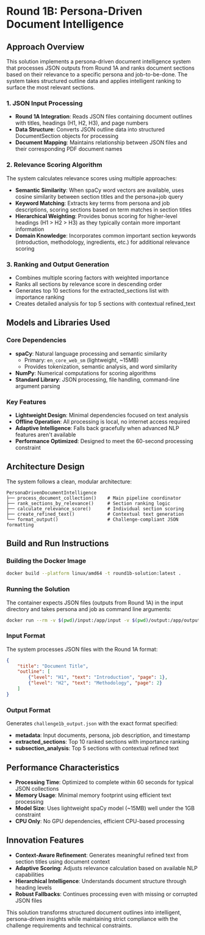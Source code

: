 # Round 1B: Persona-Driven Document Intelligence

## Approach Overview

This solution implements a persona-driven document intelligence system that processes JSON outputs from Round 1A and ranks document sections based on their relevance to a specific persona and job-to-be-done. The system takes structured outline data and applies intelligent ranking to surface the most relevant sections.

### 1. JSON Input Processing
- **Round 1A Integration**: Reads JSON files containing document outlines with titles, headings (H1, H2, H3), and page numbers
- **Data Structure**: Converts JSON outline data into structured DocumentSection objects for processing
- **Document Mapping**: Maintains relationship between JSON files and their corresponding PDF document names

### 2. Relevance Scoring Algorithm
The system calculates relevance scores using multiple approaches:

- **Semantic Similarity**: When spaCy word vectors are available, uses cosine similarity between section titles and the persona+job query
- **Keyword Matching**: Extracts key terms from persona and job descriptions, scoring sections based on term matches in section titles
- **Hierarchical Weighting**: Provides bonus scoring for higher-level headings (H1 > H2 > H3) as they typically contain more important information
- **Domain Knowledge**: Incorporates common important section keywords (introduction, methodology, ingredients, etc.) for additional relevance scoring

### 3. Ranking and Output Generation
- Combines multiple scoring factors with weighted importance
- Ranks all sections by relevance score in descending order
- Generates top 10 sections for the extracted_sections list with importance ranking
- Creates detailed analysis for top 5 sections with contextual refined_text

## Models and Libraries Used

### Core Dependencies
- **spaCy**: Natural language processing and semantic similarity
  - Primary: `en_core_web_sm` (lightweight, ~15MB)
  - Provides tokenization, semantic analysis, and word similarity
- **NumPy**: Numerical computations for scoring algorithms
- **Standard Library**: JSON processing, file handling, command-line argument parsing

### Key Features
- **Lightweight Design**: Minimal dependencies focused on text analysis
- **Offline Operation**: All processing is local, no internet access required
- **Adaptive Intelligence**: Falls back gracefully when advanced NLP features aren't available
- **Performance Optimized**: Designed to meet the 60-second processing constraint

## Architecture Design

The system follows a clean, modular architecture:

```
PersonaDrivenDocumentIntelligence
├── process_document_collection()    # Main pipeline coordinator
├── rank_sections_by_relevance()     # Section ranking logic
├── calculate_relevance_score()      # Individual section scoring
├── create_refined_text()            # Contextual text generation
└── format_output()                  # Challenge-compliant JSON formatting
```

## Build and Run Instructions

### Building the Docker Image
```bash
docker build --platform linux/amd64 -t round1b-solution:latest .
```

### Running the Solution
The container expects JSON files (outputs from Round 1A) in the input directory and takes persona and job as command line arguments:

```bash
docker run --rm -v $(pwd)/input:/app/input -v $(pwd)/output:/app/output --network none round1b-solution:latest python main.py "PhD Researcher in Computational Biology" "Prepare a comprehensive literature review focusing on methodologies, datasets, and performance benchmarks"
```

### Input Format
The system processes JSON files with the Round 1A format:
```json
{
    "title": "Document Title",
    "outline": [
        {"level": "H1", "text": "Introduction", "page": 1},
        {"level": "H2", "text": "Methodology", "page": 2}
    ]
}
```

### Output Format
Generates `challenge1b_output.json` with the exact format specified:
- **metadata**: Input documents, persona, job description, and timestamp
- **extracted_sections**: Top 10 ranked sections with importance ranking
- **subsection_analysis**: Top 5 sections with contextual refined text

## Performance Characteristics

- **Processing Time**: Optimized to complete within 60 seconds for typical JSON collections
- **Memory Usage**: Minimal memory footprint using efficient text processing
- **Model Size**: Uses lightweight spaCy model (~15MB) well under the 1GB constraint
- **CPU Only**: No GPU dependencies, efficient CPU-based processing

## Innovation Features

- **Context-Aware Refinement**: Generates meaningful refined text from section titles using document context
- **Adaptive Scoring**: Adjusts relevance calculation based on available NLP capabilities
- **Hierarchical Intelligence**: Understands document structure through heading levels
- **Robust Fallbacks**: Continues processing even with missing or corrupted JSON files

This solution transforms structured document outlines into intelligent, persona-driven insights while maintaining strict compliance with the challenge requirements and technical constraints.